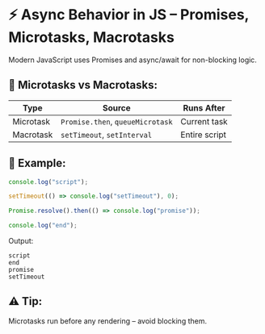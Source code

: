 # ⚡ Async Behavior in JS – Promises, Microtasks, Macrotasks

Modern JavaScript uses Promises and async/await for non-blocking logic.

## 🔄 Microtasks vs Macrotasks:

| Type       | Source               | Runs After |
|------------|----------------------|------------|
| Microtask  | `Promise.then`, `queueMicrotask` | Current task |
| Macrotask  | `setTimeout`, `setInterval`     | Entire script |

## 🧪 Example:
```js
console.log("script");

setTimeout(() => console.log("setTimeout"), 0);

Promise.resolve().then(() => console.log("promise"));

console.log("end");
```

Output:
```
script
end
promise
setTimeout
```

## ⚠️ Tip:
Microtasks run before any rendering – avoid blocking them.